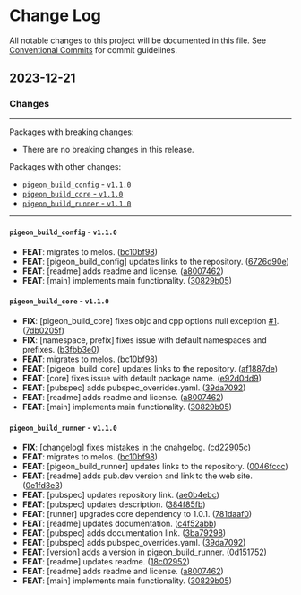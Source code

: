 # Change Log

All notable changes to this project will be documented in this file.
See [Conventional Commits](https://conventionalcommits.org) for commit guidelines.

## 2023-12-21

### Changes

---

Packages with breaking changes:

 - There are no breaking changes in this release.

Packages with other changes:

 - [`pigeon_build_config` - `v1.1.0`](#pigeon_build_config---v110)
 - [`pigeon_build_core` - `v1.1.0`](#pigeon_build_core---v110)
 - [`pigeon_build_runner` - `v1.1.0`](#pigeon_build_runner---v110)

---

#### `pigeon_build_config` - `v1.1.0`

 - **FEAT**: migrates to melos. ([bc10bf98](https://github.com/rotorgames/pigeon_build_runner/commit/bc10bf9871a919f395c04e83f9f9410adf1640ad))
 - **FEAT**: [pigeon_build_config] updates links to the repository. ([6726d90e](https://github.com/rotorgames/pigeon_build_runner/commit/6726d90eaf1dd669818d08005400f3ac62f6464b))
 - **FEAT**: [readme] adds readme and license. ([a8007462](https://github.com/rotorgames/pigeon_build_runner/commit/a8007462aff841e53b162c72692229739efd3d73))
 - **FEAT**: [main] implements main functionality. ([30829b05](https://github.com/rotorgames/pigeon_build_runner/commit/30829b050c9bdcab06006dd5e6fea0bc63683df4))

#### `pigeon_build_core` - `v1.1.0`

 - **FIX**: [pigeon_build_core] fixes objc and cpp options null exception [#1](https://github.com/rotorgames/pigeon_build_runner/issues/1). ([7db0205f](https://github.com/rotorgames/pigeon_build_runner/commit/7db0205fc39b4eeae2ddb8abae88496080584213))
 - **FIX**: [namespace, prefix] fixes issue with default namespaces and prefixes. ([b3fbb3e0](https://github.com/rotorgames/pigeon_build_runner/commit/b3fbb3e0d544bb4e7d80c5b68b46c83382699264))
 - **FEAT**: migrates to melos. ([bc10bf98](https://github.com/rotorgames/pigeon_build_runner/commit/bc10bf9871a919f395c04e83f9f9410adf1640ad))
 - **FEAT**: [pigeon_build_core] updates links to the repository. ([af1887de](https://github.com/rotorgames/pigeon_build_runner/commit/af1887dec5bef1a36067867b672eeeac2e0b82a9))
 - **FEAT**: [core] fixes issue with default package name. ([e92d0dd9](https://github.com/rotorgames/pigeon_build_runner/commit/e92d0dd9bd1dbaf67f73f1bcff93a950c187c6d3))
 - **FEAT**: [pubspec] adds pubspec_overrides.yaml. ([39da7092](https://github.com/rotorgames/pigeon_build_runner/commit/39da7092f76ec0e2fa0b6faba6b8e75234314d03))
 - **FEAT**: [readme] adds readme and license. ([a8007462](https://github.com/rotorgames/pigeon_build_runner/commit/a8007462aff841e53b162c72692229739efd3d73))
 - **FEAT**: [main] implements main functionality. ([30829b05](https://github.com/rotorgames/pigeon_build_runner/commit/30829b050c9bdcab06006dd5e6fea0bc63683df4))

#### `pigeon_build_runner` - `v1.1.0`

 - **FIX**: [changelog] fixes mistakes in the cnahgelog. ([cd22905c](https://github.com/rotorgames/pigeon_build_runner/commit/cd22905c3dccd1e3478199eb2b69aba9e624c0bb))
 - **FEAT**: migrates to melos. ([bc10bf98](https://github.com/rotorgames/pigeon_build_runner/commit/bc10bf9871a919f395c04e83f9f9410adf1640ad))
 - **FEAT**: [pigeon_build_runner] updates links to the repository. ([0046fccc](https://github.com/rotorgames/pigeon_build_runner/commit/0046fccccedb4ba015d4f6386c9ba1e71d9bace7))
 - **FEAT**: [readme] adds pub.dev version and link to the web site. ([0e1fd3e3](https://github.com/rotorgames/pigeon_build_runner/commit/0e1fd3e3e91286860ec366933fe38f05fe43e685))
 - **FEAT**: [pubspec] updates repository link. ([ae0b4ebc](https://github.com/rotorgames/pigeon_build_runner/commit/ae0b4ebc4381632237ab2161ea50ee8ff1fad063))
 - **FEAT**: [pubspec] updates description. ([384f85fb](https://github.com/rotorgames/pigeon_build_runner/commit/384f85fb1c561f68ce2c015b28490663d148be37))
 - **FEAT**: [runner] upgrades core dependency to 1.0.1. ([781daaf0](https://github.com/rotorgames/pigeon_build_runner/commit/781daaf0b96b9b0bc34499a463d84d1db96ddcee))
 - **FEAT**: [readme] updates documentation. ([c4f52abb](https://github.com/rotorgames/pigeon_build_runner/commit/c4f52abbedc8ea874fdd7d92af7bd2c6ad1104e7))
 - **FEAT**: [pubspec] adds documentation link. ([3ba79298](https://github.com/rotorgames/pigeon_build_runner/commit/3ba79298fd4b38a6d4bd2b286214798247b566e9))
 - **FEAT**: [pubspec] adds pubspec_overrides.yaml. ([39da7092](https://github.com/rotorgames/pigeon_build_runner/commit/39da7092f76ec0e2fa0b6faba6b8e75234314d03))
 - **FEAT**: [version] adds a version in pigeon_build_runner. ([0d151752](https://github.com/rotorgames/pigeon_build_runner/commit/0d1517529d8f663d5d711d073609581838288237))
 - **FEAT**: [readme] updates readme. ([18c02952](https://github.com/rotorgames/pigeon_build_runner/commit/18c02952c59627fc4cc7adbd09bdc52d0ae2bcf4))
 - **FEAT**: [readme] adds readme and license. ([a8007462](https://github.com/rotorgames/pigeon_build_runner/commit/a8007462aff841e53b162c72692229739efd3d73))
 - **FEAT**: [main] implements main functionality. ([30829b05](https://github.com/rotorgames/pigeon_build_runner/commit/30829b050c9bdcab06006dd5e6fea0bc63683df4))

